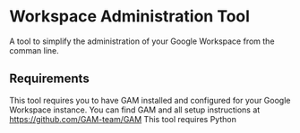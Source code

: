 # Workspace Administration Tool
A tool to simplify the administration of your Google Workspace from the comman line.

## Requirements

This tool requires you to have GAM installed and configured for your Google Workspace instance. You can find GAM and all setup instructions at https://github.com/GAM-team/GAM
This tool requires Python
